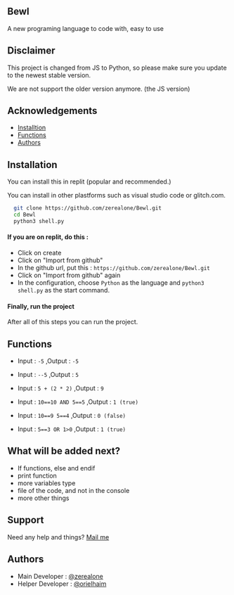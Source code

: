 
## Bewl
A new programing language to code with, easy to use

## Disclaimer
This project is changed from JS to Python, so please make sure you update to the newest stable version.

We are not support the older version anymore. (the JS version)

## Acknowledgements

 - [Installtion](#installation)
 - [Functions](#functions)
 - [Authors](#authors)


## Installation

You can install this in replit (popular and recommended.)

You can install in other plastforms such as visual studio code or glitch.com.

```bash
  git clone https://github.com/zerealone/Bewl.git
  cd Bewl
  python3 shell.py
```

#### If you are on replit, do this :

- Click on create
- Click on "Import from github"
- In the github url, put this : `https://github.com/zerealone/Bewl.git`
- Click on "Import from github" again
- In the configuration, choose `Python` as the language and `python3 shell.py` as the start command.

#### Finally, run the project
After all of this steps you can run the project.

## Functions

- Input : `-5` ,Output : `-5`

- Input : `--5` ,Output : `5`

- Input : `5 + (2 * 2)` ,Output : `9`

- Input : `10==10 AND 5==5` ,Output : `1 (true)`

- Input : `10==9 5==4` ,Output : `0 (false)`

- Input : `5==3 OR 1>0` ,Output : `1 (true)`

## What will be added next?
- If functions, else and endif
- print function
- more variables type
- file of the code, and not in the console
- more other things

## Support
Need any help and things?
[Mail me](mailto:zerealone.business@gmail.com)

## Authors

- Main Developer : [@zerealone](https://www.github.com/zerealone)
- Helper Developer : [@orielhaim](https://www.github.com/orielhaim)
